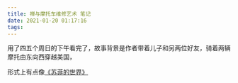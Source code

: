 ```yaml
---
title: 禅与摩托车维修艺术 笔记
date: 2021-01-20 01:17:16
tags:
---
```



用了四五个周日的下午看完了，故事背景是作者带着儿子和另两位好友，骑着两辆摩托由东向西穿越美国，

形式上有点像[《苏菲的世界》](https://book.douban.com/subject/2284311/)

